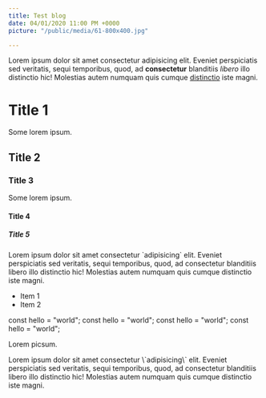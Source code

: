 ```yaml
---
title: Test blog
date: 04/01/2020 11:00 PM +0000
picture: "/public/media/61-800x400.jpg"

---
```

Lorem ipsum dolor sit amet consectetur adipisicing elit. Eveniet perspiciatis sed veritatis, 
sequi temporibus, quod, ad **consectetur** blanditiis *libero* illo distinctio hic! Molestias autem numquam 
quis cumque [distinctio](/) iste magni.

# Title 1

Some lorem ipsum.

## Title 2

### Title 3

Some lorem ipsum.

#### Title 4

##### Title 5

Lorem ipsum dolor sit amet consectetur \`adipisicing\` elit. Eveniet perspiciatis sed veritatis, 
sequi temporibus, quod, ad consectetur blanditiis libero illo distinctio hic! Molestias autem numquam 
quis cumque distinctio iste magni.

* Item 1
* Item 2

<CodeBlock language="javascript" addedLines={[2]} removedLines={[3,4]} filename="index.js">
const hello = "world";
const hello = "world";
const hello = "world";
const hello = "world";
</CodeBlock>

Lorem picsum.

<Alert>
Lorem ipsum dolor sit amet consectetur \`adipisicing\` elit. Eveniet perspiciatis sed veritatis, 
sequi temporibus, quod, ad consectetur blanditiis libero illo distinctio hic! Molestias autem numquam 
quis cumque distinctio iste magni.
</Alert>
